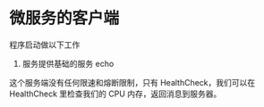 # 微服务的客户端

程序启动做以下工作


1. 服务提供基础的服务  echo

这个服务端没有任何限速和熔断限制，只有 HealthCheck，我们可以在 HealthCheck 里检查我们的 CPU 内存，返回消息到服务器。

## 